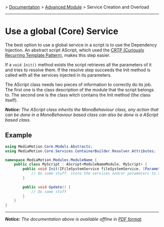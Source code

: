 \> [Documentation](../index.md) \> [Advanced Module](index.md) \> Service Creation and Overload

----------

Use a global (Core) Service
===========================

The best option to use a global service in a script is to use the Dependency Injection. An abstract script AScript, which used the [CRTP (Curiously Recurring Template Pattern)](https://en.wikipedia.org/wiki/Curiously_recurring_template_pattern), makes this step easier.

If a `void Init()` method exists the script retrieves all the parameters of it and tries to resolve them. If the resolve step succeeds the Init method is called with all the services injected in its parameters.

The AScript class needs two pieces of information to correctly do its job. The first one is the class description of the module that the script belongs to. The second one is the class witch contains the Init method (the class itself).

*__Notice:__ The AScript class inherits the MonoBehaviour class, any action that can be done in a MonoBehaviour based class can also be done is a AScript based class.*

Example
-------
```csharp
using MediaMotion.Core.Models.Abstracts;
using MediaMotion.Core.Services.ContainerBuilder.Resolver.Attributes;

namespace MediaMotion.Modules.ModuleName {
	public class MyScript : AScript<ModuleNameModule, MyScript> {
		public void Init(IFileSystemService fileSystemService, [Parameter("Version")] Version version, ...) {
			// Do some stuff, store the services and/or parameters to use it later...
		}
		
		public void Update() {
			// Do some stuff
		}
	}
}
```

----------
*__Notice:__ The documentation above is available offline in [PDF format](../doc.pdf).*